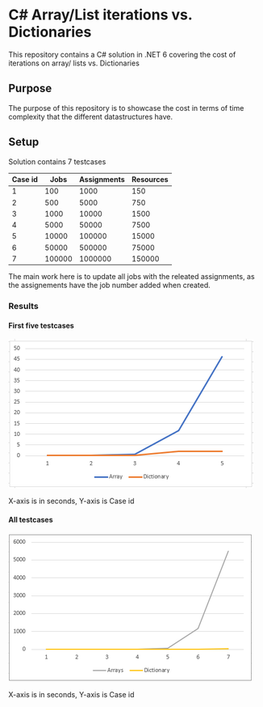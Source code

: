 # C# Array/List iterations vs. Dictionaries
This repository contains a C# solution in .NET 6 covering the cost of iterations on array/ lists vs. Dictionaries


## Purpose
The purpose of this repository is to showcase the cost in terms of time complexity that the different datastructures have.

## Setup
Solution contains 7 testcases

| Case id | Jobs | Assignments | Resources |
| ---- | ---- | ----------- | --------- |
| 1 | 100 | 1000 | 150 |
| 2 | 500 | 5000 | 750 |
| 3 | 1000 | 10000 | 1500 |
| 4 | 5000 | 50000 | 7500 |
| 5 | 10000 | 100000 | 15000 |
| 6 | 50000 | 500000 | 75000 |
| 7 | 100000 | 1000000 | 150000 |

The main work here is to update all jobs with the releated assignments, as the assignements have the job number added when created.

### Results
#### First five testcases
![first five testcases](Doc/chart_first_five_testcases.png "First five testcases")

X-axis is in seconds, Y-axis is Case id

#### All testcases
![all testcases](Doc/chart_all_testcases.png "All testcases")

X-axis is in seconds, Y-axis is Case id